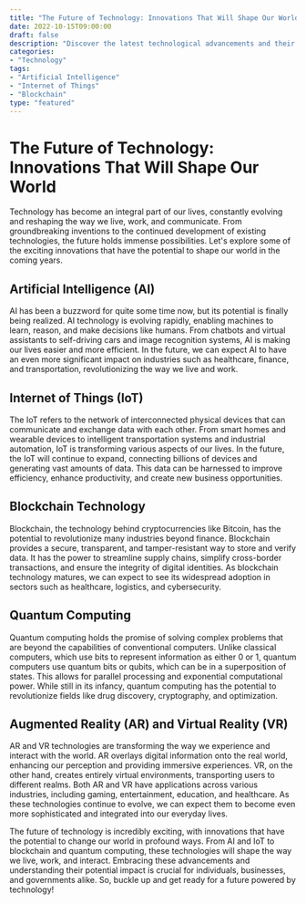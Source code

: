 ```yaml
---
title: "The Future of Technology: Innovations That Will Shape Our World"
date: 2022-10-15T09:00:00
draft: false
description: "Discover the latest technological advancements and their potential impact on our society."
categories:
- "Technology"
tags:
- "Artificial Intelligence"
- "Internet of Things"
- "Blockchain"
type: "featured"
---
```


# The Future of Technology: Innovations That Will Shape Our World

Technology has become an integral part of our lives, constantly evolving and reshaping the way we live, work, and communicate. From groundbreaking inventions to the continued development of existing technologies, the future holds immense possibilities. Let's explore some of the exciting innovations that have the potential to shape our world in the coming years.

## Artificial Intelligence (AI)

AI has been a buzzword for quite some time now, but its potential is finally being realized. AI technology is evolving rapidly, enabling machines to learn, reason, and make decisions like humans. From chatbots and virtual assistants to self-driving cars and image recognition systems, AI is making our lives easier and more efficient. In the future, we can expect AI to have an even more significant impact on industries such as healthcare, finance, and transportation, revolutionizing the way we live and work.

## Internet of Things (IoT)

The IoT refers to the network of interconnected physical devices that can communicate and exchange data with each other. From smart homes and wearable devices to intelligent transportation systems and industrial automation, IoT is transforming various aspects of our lives. In the future, the IoT will continue to expand, connecting billions of devices and generating vast amounts of data. This data can be harnessed to improve efficiency, enhance productivity, and create new business opportunities.

## Blockchain Technology

Blockchain, the technology behind cryptocurrencies like Bitcoin, has the potential to revolutionize many industries beyond finance. Blockchain provides a secure, transparent, and tamper-resistant way to store and verify data. It has the power to streamline supply chains, simplify cross-border transactions, and ensure the integrity of digital identities. As blockchain technology matures, we can expect to see its widespread adoption in sectors such as healthcare, logistics, and cybersecurity.

## Quantum Computing

Quantum computing holds the promise of solving complex problems that are beyond the capabilities of conventional computers. Unlike classical computers, which use bits to represent information as either 0 or 1, quantum computers use quantum bits or qubits, which can be in a superposition of states. This allows for parallel processing and exponential computational power. While still in its infancy, quantum computing has the potential to revolutionize fields like drug discovery, cryptography, and optimization.

## Augmented Reality (AR) and Virtual Reality (VR)

AR and VR technologies are transforming the way we experience and interact with the world. AR overlays digital information onto the real world, enhancing our perception and providing immersive experiences. VR, on the other hand, creates entirely virtual environments, transporting users to different realms. Both AR and VR have applications across various industries, including gaming, entertainment, education, and healthcare. As these technologies continue to evolve, we can expect them to become even more sophisticated and integrated into our everyday lives.

The future of technology is incredibly exciting, with innovations that have the potential to change our world in profound ways. From AI and IoT to blockchain and quantum computing, these technologies will shape the way we live, work, and interact. Embracing these advancements and understanding their potential impact is crucial for individuals, businesses, and governments alike. So, buckle up and get ready for a future powered by technology!
